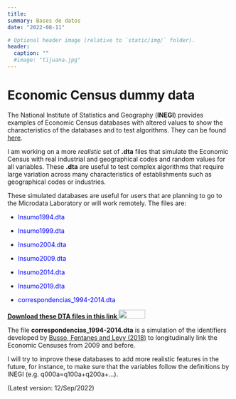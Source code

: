```yaml
---
title: 
summary: Bases de datos
date: "2022-08-11"

# Optional header image (relative to `static/img/` folder).
header:
  caption: ""
  #image: "tijuana.jpg"
---
```


# Economic Census dummy data

The National Institute of Statistics and Geography (**INEGI**) provides examples of Economic Census databases with altered values to show the characteristics of the databases and to test algorithms. They can be found <a href="http://en.www.inegi.org.mx/programas/ce/2014/#Microdata">here</a>.

I am working on a more *realistic* set of **.dta** files that simulate the Economic Census with real industrial and geographical codes and random values for all variables. These **.dta** are useful to test complex algorithms that require large variation across many characteristics of establishments such as geographical codes or industries.

These simulated databases are useful for users that are planning to go to the Microdata Laboratory or will work remotely. The files are:

- <p style="color:blue;">Insumo1994.dta</p>
- <p style="color:blue;">Insumo1999.dta</p>
- <p style="color:blue;">Insumo2004.dta</p>
- <p style="color:blue;">Insumo2009.dta</p>
- <p style="color:blue;">Insumo2014.dta</p>
- <p style="color:blue;">Insumo2019.dta</p>
- <p style="color:blue;">correspondencias_1994-2014.dta</p>


<p> 
<a href="https://www.dropbox.com/sh/hw1tlonxnin6d3o/AAA9ogUJnjSLQvTqc_xFagUAa?dl=0">  <b> Download these DTA files in this link    </b> </a> <img style='display:inline;' src='https://upload.wikimedia.org/wikipedia/commons/f/f5/Stata_2015_logo.gif' width="60" height="20"/> </p>


The file **correspondencias_1994-2014.dta** is a simulation of the identifiers developed by [Busso, Fentanes and Levy (2018)](https://publications.iadb.org/en/longitudinal-linkage-mexicos-economic-census-1999-2014) to longitudinally link the Economic Censuses from 2009 and before.

I will try to improve these databases to add more realistic features in the future, for instance, to make sure that the variables follow the definitions by INEGI (e.g. q000a=q100a+q200a+...).

(Latest version: 12/Sep/2022)
